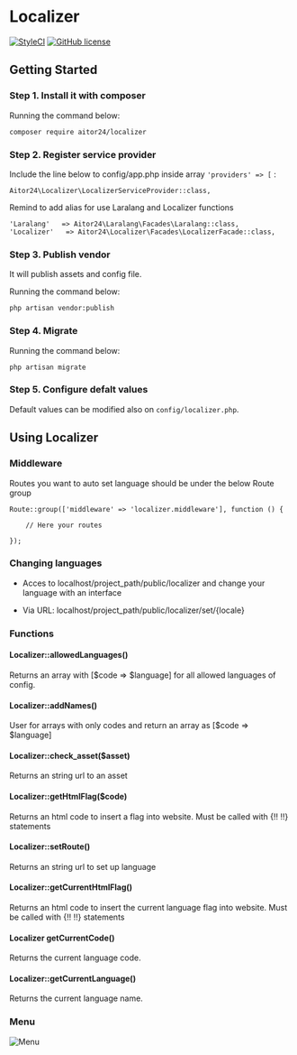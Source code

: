 # Localizer

[![StyleCI](https://styleci.io/repos/74991261/shield?branch=master)](https://styleci.io/repos/74991261)
[![GitHub license](https://img.shields.io/github/license/24aitor/localizer.svg?style=flat-square)](https://raw.githubusercontent.com/24aitor/localizer/master/LICENSE)

## Getting Started

### Step 1. Install it with composer

Running the command below:

```
composer require aitor24/localizer
```

### Step 2. Register service provider

Include the line below to config/app.php inside array `'providers' => [` :

```
Aitor24\Localizer\LocalizerServiceProvider::class,
```

Remind to add alias for use Laralang and Localizer functions

```
'Laralang'   => Aitor24\Laralang\Facades\Laralang::class,
'Localizer'   => Aitor24\Localizer\Facades\LocalizerFacade::class,
```

### Step 3. Publish vendor

It will publish assets and config file.

Running the command below:

```
php artisan vendor:publish
```

### Step 4. Migrate


Running the command below:

```
php artisan migrate
```


### Step 5. Configure defalt values

Default values can be modified also on `config/localizer.php`.

## Using Localizer

### Middleware

Routes you want to auto set language should be under the below Route group

```
Route::group(['middleware' => 'localizer.middleware'], function () {

    // Here your routes

});
```

### Changing languages

- Acces to localhost/project_path/public/localizer and change your language with an interface

- Via URL: localhost/project_path/public/localizer/set/{locale}

### Functions

#### Localizer::allowedLanguages()

Returns an array with [$code => $language] for all allowed languages of config.

#### Localizer::addNames()

User for arrays with only codes and return an array as [$code => $language]

#### Localizer::check_asset($asset)

Returns an string url to an asset

#### Localizer::getHtmlFlag($code)

Returns an html code to insert a flag into website. Must be called with {!! !!} statements

#### Localizer::setRoute()

Returns an string url to set up language

#### Localizer::getCurrentHtmlFlag()

Returns an html code to insert the current language flag into website. Must be called with {!! !!} statements

#### Localizer getCurrentCode()

Returns the current language code.

#### Localizer::getCurrentLanguage()

Returns the current language name.


### Menu

![Menu](http://i.imgur.com/taDghpt.png)
